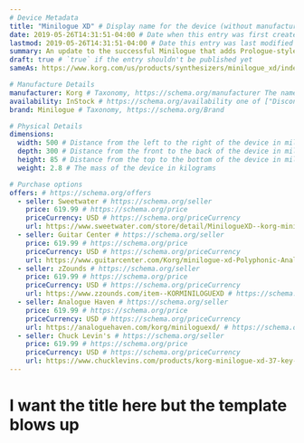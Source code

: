 ```yaml
---
# Device Metadata
title: "Minilogue XD" # Display name for the device (without manufacturer)
date: 2019-05-26T14:31:51-04:00 # Date when this entry was first created
lastmod: 2019-05-26T14:31:51-04:00 # Date this entry was last modified
summary: An update to the successful Minilogue that adds Prologue-style oscilators. # One-sentence description of the device
draft: true # `true` if the entry shouldn't be published yet
sameAs: https://www.korg.com/us/products/synthesizers/minilogue_xd/index.php # https://schema.org/sameAs

# Manufacture Details
manufacturer: Korg # Taxonomy, https://schema.org/manufacturer The name of the company that manufactured this device
availability: InStock # https://schema.org/availability one of ["Discontinued", "LimitedAvailability", "InStock", "PreOrder"]
brand: Minilogue # Taxonomy, https://schema.org/Brand

# Physical Details
dimensions:
  width: 500 # Distance from the left to the right of the device in millimeters
  depth: 300 # Distance from the front to the back of the device in millimeters
  height: 85 # Distance from the top to the bottom of the device in millimeters
  weight: 2.8 # The mass of the device in kilograms

# Purchase options
offers: # https://schema.org/offers
  - seller: Sweetwater # https://schema.org/seller
    price: 619.99 # https://schema.org/price
    priceCurrency: USD # https://schema.org/priceCurrency
    url: https://www.sweetwater.com/store/detail/MinilogueXD--korg-minilogue-xd-4-voice-analog-synthesizer # https://schema.org/url
  - seller: Guitar Center # https://schema.org/seller
    price: 619.99 # https://schema.org/price
    priceCurrency: USD # https://schema.org/priceCurrency
    url: https://www.guitarcenter.com/Korg/minilogue-xd-Polyphonic-Analog-Synthesizer.gc # https://schema.org/url
  - seller: zZounds # https://schema.org/seller
    price: 619.99 # https://schema.org/price
    priceCurrency: USD # https://schema.org/priceCurrency
    url: https://www.zzounds.com/item--KORMINILOGUEXD # https://schema.org/url
  - seller: Analogue Haven # https://schema.org/seller
    price: 619.99 # https://schema.org/price
    priceCurrency: USD # https://schema.org/priceCurrency
    url: https://analoguehaven.com/korg/miniloguexd/ # https://schema.org/url
  - seller: Chuck Levin's # https://schema.org/seller
    price: 619.99 # https://schema.org/price
    priceCurrency: USD # https://schema.org/priceCurrency
    url: https://www.chucklevins.com/products/korg-minilogue-xd-37-key-polyphonic-analog-synthesizer # https://schema.org/url
---
```


# **I want the title here but the template blows up**

